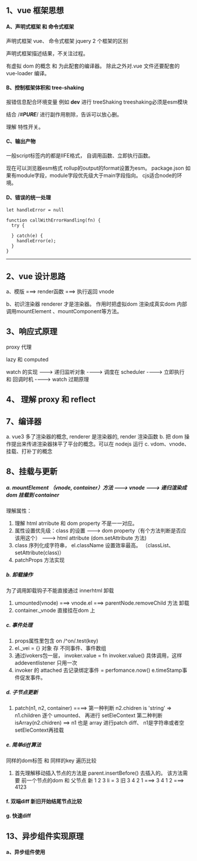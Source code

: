 ## 1、vue 框架思想

#### A、声明式框架 和 命令式框架
声明式框架 vue、 命令式框架 jquery 2 个框架的区别

声明式框架描述结果，不关注过程。

有虚拟 dom 的概念 和 为此配套的编译器。 除此之外对.vue 文件还要配套的 vue-loader 编译。

#### B、控制框架体积和 tree-shaking
报错信息配合环境变量 例如 __dev__ 进行 treeShaking 
treeshaking必须是esm模块

结合 /*#__PURE__*/ 进行副作用剔除，告诉可以放心删。

理解 特性开关。

#### C、输出产物 

一般script标签内的都是IIFE格式， 自调用函数、立即执行函数。

现在可以浏览器esm格式 rollup的output的format设置为esm。
package.json 如果有module字段，module字段优先级大于main字段指向。
cjs适合node的环境。

#### D、错误的统一处理

```
let handleError = null

function callWithErrorHandling(fn) {
  try {

  } catch(e) {
    handleError(e);
  }
}
```

--------------------

## 2、vue 设计思路

a、模版 ===> render函数 ===> 执行返回 vnode

b、初识渲染器  renderer 才是渲染器。
作用时把虚拟dom 渲染成真实dom 内部调用mountElement 、mountComponent等方法。


## 3、响应式原理

proxy 代理

lazy 和 computed

watch 的实现 ---> 递归监听对象 ----> 调度在 scheduler ----> 立即执行 和 回调时机 ----> watch 过期原理

## 4、 理解 proxy 和 reflect

## 7、编译器

a. vue3 多了渲染器的概念, renderer 是渲染器的, render 渲染函数
b. 把 dom 操作提出来传进渲染器抹平了平台的概念。可以在 nodejs 运行
c. vdom、vnode、挂载、打补丁的概念

## 8、挂载与更新

##### a. mountElement （vnode, container）方法 ---> vnode ---> 递归渲染成 dom 挂载到 container

理解属性：

1.  理解 html atrribute 和 dom property 不是一一对应。
2.  属性设置优先级：class 的设置 ---> dom property（有个方法判断是否应该用这个） --->
    html attribute (dom.setAttribute 方法)
3.  class 序列化成字符串， el.className 设置效率最高。 （classList、setAttribute(class)）
4.  patchProps 方法实现

##### b. 卸载操作
为了调用卸载钩子不能直接通过 innerhtml 卸载

1. umounted(vnode) ===> vnode.el ===> parentNode.removeChild 方法 卸载
2. container._vnode 直接挂在dom 上

##### c. 事件处理

1. props属性里包含 on /^on/.test(key)
2. el._vei = {} 对象 存 不同事件、事件数组
3. 通过ivokers包一层， invoker.value = fn  invoker.value() 具体调用，这样addeventlistener 只用一次 
4. invoker 的 attached 去记录绑定事件 = perfomance.now() e.timeStamp事件促发事件。

##### d. 子节点更新

1. patch(n1, n2, container)  ====> 
第一种判断 n2.chidren is 'string'   =>   n1.children 逐个 umounted、 再进行 setEleContext
第二种判断  isArray(n2.chidren)  ==> n1 也是 array 进行patch diff、 n1是字符串或者空 setEleContext再挂载


##### e. 简单diff算法
   同样的dom标签 和 同样的key 遍历比较
1. 首先理解移动插入节点的方法是  parent.insertBefore() 去插入的。 该方法需要 前一个节点的dom 和 父节点
新 1 2 3         li = 3
旧 3 4 2 1 ===>  3 4 1 2 ===> 4123

#### f. 双端diff  新旧开始结尾节点比较

#### g. 快速diff




## 13、异步组件实现原理

#### a、异步组件使用


   


